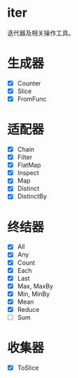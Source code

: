 iter
===
迭代器及相关操作工具。

# 生成器
* [x] Counter
* [x] Slice
* [x] FromFunc
# 适配器
* [x] Chain
* [x] Filter
* [x] FlatMap
* [x] Inspect
* [x] Map
* [x] Distinct
* [x] DistinctBy
# 终结器
* [x] All
* [x] Any
* [x] Count
* [x] Each
* [x] Last
* [x] Max, MaxBy
* [x] Min, MinBy
* [x] Mean
* [x] Reduce
* [ ] Sum
# 收集器
* [x] ToSlice